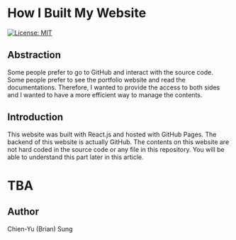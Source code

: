 # How I Built My Website

[![License: MIT](https://img.shields.io/badge/License-MIT-blue.svg)](https://github.com/ohbriansung/page/blob/master/LICENSE)

## Abstraction

Some people prefer to go to GitHub and interact with the source code.
Some people prefer to see the portfolio website and read the documentations.
Therefore, I wanted to provide the access to both sides and I wanted to have a more efficient way to manage the contents.

## Introduction

This website was built with React.js and hosted with GitHub Pages.
The backend of this website is actually GitHub.
The contents on this website are not hard coded in the source code or any file in this repository.
You will be able to understand this part later in this article.

# TBA

## Author

Chien-Yu (Brian) Sung
